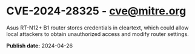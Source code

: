 # CVE-2024-28325 - cve@mitre.org

Asus RT-N12+ B1 router stores credentials in cleartext, which could allow local attackers to obtain unauthorized access and modify router settings.

**Publish date:** 2024-04-26
